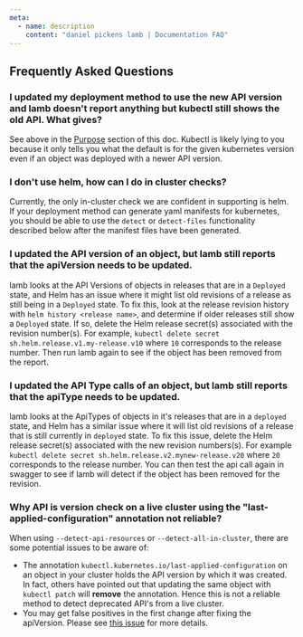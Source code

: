 ```yaml
---
meta:
  - name: description
    content: "daniel pickens lamb | Documentation FAQ"
---
```

## Frequently Asked Questions

### I updated my deployment method to use the new API version and lamb doesn't report anything but kubectl still shows the old API. What gives?

See above in the [Purpose](/#purpose) section of this doc. Kubectl is likely lying to you because it only tells you what the default is for the given kubernetes version even if an object was deployed with a newer API version.

### I don't use helm, how can I do in cluster checks?

Currently, the only in-cluster check we are confident in supporting is helm. If your deployment method can generate yaml manifests for kubernetes, you should be able to use the `detect` or `detect-files` functionality described below after the manifest files have been generated.

### I updated the API version of an object, but lamb still reports that the apiVersion needs to be updated.

lamb looks at the API Versions of objects in releases that are in a `Deployed` state, and Helm has an issue where it might list old revisions of a release as still being in a `Deployed` state. To fix this, look at the release revision history with `helm history <release name>`, and determine if older releases still show a `Deployed` state. If so, delete the Helm release secret(s) associated with the revision number(s). For example, `kubectl delete secret sh.helm.release.v1.my-release.v10` where `10` corresponds to the release number. Then run lamb again to see if the object has been removed from the report.

### I updated the API Type calls of an object, but lamb still reports that the apiType needs to be updated.

lamb looks at the ApiTypes of objects in it's releases that are in a `deployed` state, and Helm has a similar issue where it will list old revisions of a release that is still currently in `deployed` state. To fix this issue, delete the Helm release secret(s) associated with the new revision numbers(s). For example `kubectl delete secret sh.helm.release.v2.mynew-release.v20` where `20` corresponds to the release number. You can then test the api call again in swagger to see if lamb will detect if the object has been removed for the revision.

### Why API is version check on a live cluster using the "last-applied-configuration" annotation not reliable?

When using `--detect-api-resources` or `--detect-all-in-cluster`, there are some potential issues to be aware of:

  * The annotation `kubectl.kubernetes.io/last-applied-configuration` on an object in your cluster holds the API version by which it was created. In fact, others have pointed out that updating the same object with `kubectl patch` will **remove** the annotation. Hence this is not a reliable method to detect deprecated API's from a live cluster.
  * You may get false positives in the first change after fixing the apiVersion. Please see [this issue](https://github.com/danielpickens/lamb/issues/495) for more details.
